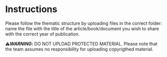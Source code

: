 # Instructions
Please follow the thematic structure by uploading files in the correct folder: name the file with the title of the article/book/document you wish to share with the correct year of publication.  

:warning:**_WARNING_:**
DO NOT UPLOAD PROTECTED MATERIAL. Please note that the team assumes no responsibility for uploading copyrigthed material.

